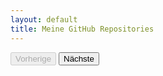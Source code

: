 ```yaml
---
layout: default
title: Meine GitHub Repositories
---
```



<div class="container">
    <div class="row" id="repo-cards" data-masonry='{"percentPosition": true }'>
        <!-- Dynamisch generierte Repository-Karten werden hier eingefügt -->
    </div>
</div>

<div id="pagination" class="text-center mt-4">



<div id="pagination" class="text-center mt-4">
  <button id="prev" class="btn btn-primary" disabled>Vorherige</button>
  <span id="page-info" class="mx-2"></span>
  <button id="next" class="btn btn-primary">Nächste</button>
</div>

<script src="https://unpkg.com/masonry-layout@4/dist/masonry.pkgd.min.js"></script>
<script>
let currentPage = 1;
const perPage = 6;
let totalRepos = 0;
let msnry;

function fetchRepos(page) {
  fetch(`https://api.github.com/users/volkansah/repos?type=owner&sort=updated&per_page=${perPage}&page=${page}`)
    .then(response => {
      totalRepos = parseInt(response.headers.get('X-Total-Count') || '0');
      return response.json();
    })
    .then(data => {
      const repoContainer = document.getElementById('repo-cards');
      repoContainer.innerHTML = '';  // Leere das Container-Element

      data.filter(repo => {
        // Ausschließen von geforkten Repos und spezifischen Repos
        return !repo.fork && 
               repo.name !== 'volkansah.github.io' && 
               repo.name !== 'VolkanSah';
      }).forEach(repo => {
        // Karte erstellen
        const card = document.createElement('div');
        card.className = 'col-md-4 mb-4';
        card.innerHTML = `
          <div class="card h-100">
              <div class="card-body">
                  <h5 class="card-title">${repo.name}</h5>
                  <p class="card-text">${repo.description || 'Keine Beschreibung verfügbar'}</p>
                  <button type="button" class="btn btn-outline-primary" data-bs-toggle="modal" data-bs-target="#modal-${repo.name}">Mehr erfahren</button>
              </div>
          </div>
          <!-- Modal für das Repository -->
          <div class="modal fade" id="modal-${repo.name}" tabindex="-1" aria-labelledby="modalLabel-${repo.name}" aria-hidden="true">
              <div class="modal-dialog modal-lg">
                  <div class="modal-content">
                      <div class="modal-header">
                          <h5 class="modal-title" id="modalLabel-${repo.name}">${repo.name}</h5>
                          <button type="button" class="btn-close" data-bs-dismiss="modal" aria-label="Close"></button>
                      </div>
                      <div class="modal-body">
                          <p>Loading...</p>
                      </div>
                      <div class="modal-footer">
                          <button type="button" class="btn btn-primary" data-bs-dismiss="modal">Schließen</button>
                      </div>
                  </div>
              </div>
          </div>
        `;
        repoContainer.appendChild(card);

        // README-Datei laden und in das Modal einfügen
        fetch(`https://api.github.com/repos/volkansah/${repo.name}/readme`, {
          headers: { 'Accept': 'application/vnd.github.v3.html' }
        })
        .then(response => response.text())
        .then(readme => {
          document.querySelector(`#modal-${repo.name} .modal-body`).innerHTML = readme;
        })
        .catch(() => {
          document.querySelector(`#modal-${repo.name} .modal-body`).innerHTML = 'Keine README-Datei gefunden.';
        });
      });

      // Masonry-Layout nach dem Hinzufügen der Karten initialisieren oder aktualisieren
      if (msnry) {
        msnry.reloadItems();
        msnry.layout();
      } else {
        msnry = new Masonry(repoContainer, {
          itemSelector: '.col-md-4',
          percentPosition: true
        });
      }

      updatePagination();
    })
    .catch(error => {
      console.error('Error:', error);
      const repoContainer = document.getElementById('repo-cards');
      repoContainer.innerHTML = '<p>Fehler beim Laden der Repositories.</p>';
    });
}

function updatePagination() {
  const totalPages = Math.ceil(totalRepos / perPage);
  document.getElementById('page-info').textContent = `Seite ${currentPage} von ${totalPages}`;
  document.getElementById('prev').disabled = currentPage === 1;
  document.getElementById('next').disabled = currentPage === totalPages;
}

document.getElementById('prev').addEventListener('click', () => {
  if (currentPage > 1) {
    currentPage--;
    fetchRepos(currentPage);
  }
});

document.getElementById('next').addEventListener('click', () => {
  const totalPages = Math.ceil(totalRepos / perPage);
  if (currentPage < totalPages) {
    currentPage++;
    fetchRepos(currentPage);
  }
});

fetchRepos(currentPage);
</script>
